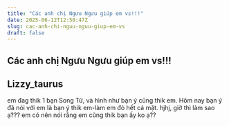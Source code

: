 ```yaml
---
title: "Các anh chị Ngưu Ngưu giúp em vs!!!"
date: 2025-06-12T12:50:47Z
slug: cac-anh-chi-nguu-nguu-giup-em-vs
draft: false
---
```


## Các anh chị Ngưu Ngưu giúp em vs!!!

## Lizzy_taurus

em đag thik 1 bạn Song Tử, và hình như bạn ý cũng thik em. Hôm nay bạn ý đã nói với em là bạn ý thik em-làm em đỏ hết cả mặt. hjhj, giờ thì làm sao ạ??? em có nên nói rằng em cũng thik bạn ấy ko ạ??